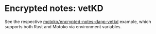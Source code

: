 # Encrypted notes: vetKD

See the respective [motoko/encrypted-notes-dapp-vetkd](../../motoko/encrypted-notes-dapp-vetkd/) example, which supports both Rust and Motoko via environment variables.
